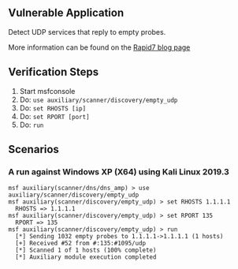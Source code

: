 ## Vulnerable Application

Detect UDP services that reply to empty probes.

More information can be found on the [Rapid7 blog page](https://blog.rapid7.com/2014/10/03/adventures-in-empty-udp-scanning/)

## Verification Steps

1. Start msfconsole
2. Do: `use auxiliary/scanner/discovery/empty_udp`
3. Do: `set RHOSTS [ip]`
4. Do: `set RPORT [port]`
5. Do: `run`

## Scenarios

### A run against Windows XP (X64) using Kali Linux 2019.3

  ```
  msf auxiliary(scanner/dns/dns_amp) > use auxiliary/scanner/discovery/empty_udp
  msf auxiliary(scanner/discovery/empty_udp) > set RHOSTS 1.1.1.1
    RHOSTS => 1.1.1.1
  msf auxiliary(scanner/discovery/empty_udp) > set RPORT 135
    RPORT => 135
  msf auxiliary(scanner/discovery/empty_udp) > run
    [*] Sending 1032 empty probes to 1.1.1.1->1.1.1.1 (1 hosts)
    [+] Received #52 from #:135:#1095/udp
    [*] Scanned 1 of 1 hosts (100% complete)
    [*] Auxiliary module execution completed
  ```
